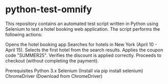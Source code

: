 # python-test-omnify


This repository contains an automated test script written in Python using Selenium to test a hotel booking web application. The script performs the following actions:

Opens the hotel booking app
Searches for hotels in New York (April 10 - April 15).
Selects the first hotel from the search results.
Applies the coupon code "SUMMER25".
Verifies the discount is applied correctly.
Proceeds to checkout (without completing the payment).

Prerequisites
Python 3.x
Selenium (Install via pip install selenium)
ChromeDriver (Download from ChromeDriver)
